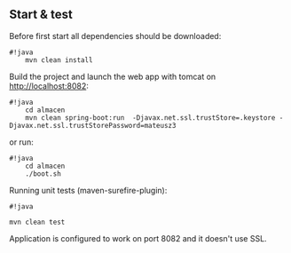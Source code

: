 ## Start & test

Before first start all dependencies should be downloaded:

```
#!java
    mvn clean install
```

Build the project and launch the web app with tomcat on [http://localhost:8082](http://localhost:8082):

```
#!java
    cd almacen
    mvn clean spring-boot:run  -Djavax.net.ssl.trustStore=.keystore -Djavax.net.ssl.trustStorePassword=mateusz3
```
or run:
```
#!java
    cd almacen
    ./boot.sh
```

Running unit tests (maven-surefire-plugin):
    

```
#!java

mvn clean test
```

Application is configured to work on port 8082 and it doesn't use SSL.